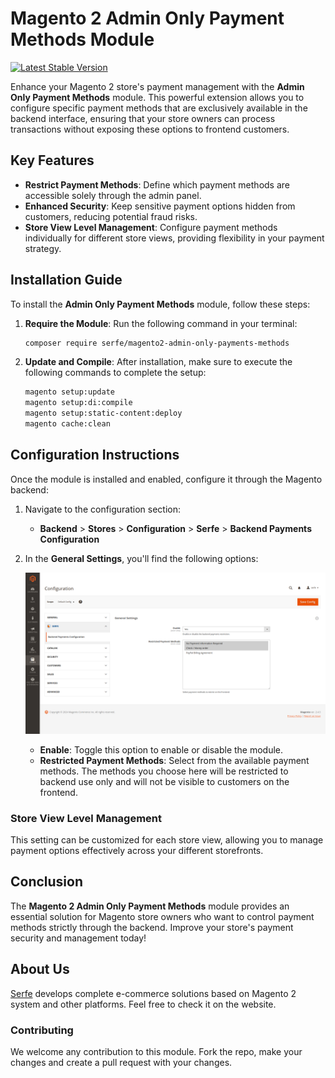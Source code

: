 # Magento 2 Admin Only Payment Methods Module

[![Latest Stable Version](https://poser.pugx.org/serfe/magento2-admin-only-payments-methods/version)](https://packagist.org/packages/serfe/magento2-admin-only-payments-methods)

Enhance your Magento 2 store's payment management with the **Admin Only Payment Methods** module. This powerful extension allows you to configure specific payment methods that are exclusively available in the backend interface, ensuring that your store owners can process transactions without exposing these options to frontend customers.

## Key Features

- **Restrict Payment Methods**: Define which payment methods are accessible solely through the admin panel.
- **Enhanced Security**: Keep sensitive payment options hidden from customers, reducing potential fraud risks.
- **Store View Level Management**: Configure payment methods individually for different store views, providing flexibility in your payment strategy.

## Installation Guide

To install the **Admin Only Payment Methods** module, follow these steps:

1. **Require the Module**:
   Run the following command in your terminal:

   ```bash
   composer require serfe/magento2-admin-only-payments-methods
   ```

2. **Update and Compile**:
   After installation, make sure to execute the following commands to complete the setup:

   ```bash
   magento setup:update
   magento setup:di:compile
   magento setup:static-content:deploy
   magento cache:clean
   ```

## Configuration Instructions

Once the module is installed and enabled, configure it through the Magento backend:

1. Navigate to the configuration section:
   - **Backend** > **Stores** > **Configuration** > **Serfe** > **Backend Payments Configuration**

2. In the **General Settings**, you'll find the following options:

   ![Settings Screenshot](docs/settings.png)

   - **Enable**: Toggle this option to enable or disable the module.
   - **Restricted Payment Methods**: Select from the available payment methods. The methods you choose here will be restricted to backend use only and will not be visible to customers on the frontend.

### Store View Level Management

This setting can be customized for each store view, allowing you to manage payment options effectively across your different storefronts.

## Conclusion

The **Magento 2 Admin Only Payment Methods** module provides an essential solution for Magento store owners who want to control payment methods strictly through the backend. Improve your store's payment security and management today!


## About Us

[Serfe](https://www.serfe.com/?utm_medium=referral_profile&utm_source=github&utm_campaign=115959) develops complete e-commerce solutions based on Magento 2 system and other platforms. Feel free to check it on the website.

### Contributing

We welcome any contribution to this module. Fork the repo, make your changes and create a pull request with your changes.
